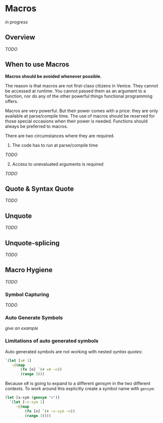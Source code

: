 # Macros

_in progress_


## Overview

_TODO_


## When to use Macros

**Macros should be avoided whenever possible.**

The reason is that macros are not first-class citizens in Venice. They cannot be 
accessed at runtime. You cannot passed them as an argument to a function, nor do any 
of the other powerful things functional programming offers. 

Macros are very powerful. But their power comes with a price: they are only available at 
parse/compile time. The use of macros should be reserved for those special occasions 
when their power is needed. Functions should always be preferred to macros.

There are two circumstances where they are required.

1. The code has to run at parse/compile time

_TODO_


2. Access to unevaluated arguments is required

_TODO_


## Quote & Syntax Quote

_TODO_

## Unquote

_TODO_

## Unquote-splicing

_TODO_



## Macro Hygiene

_TODO_

### Symbol Capturing

_TODO_

### Auto Generate Symbols


_give an example_


### Limitations of auto generated symbols

Auto generated symbols are not working with nested _syntax quotes_:

```clojure
`(let [x# 1]
   ~@(map
       (fn [n] `(+ x# ~n))
       (range 3)))
```

Because x# is going to expand to a different _gensym_ in the two different 
contexts. To work around this explicitly create a symbol name with `gensym`:

```clojure
(let [x-sym (gensym "x")]
  `(let [~x-sym 1]
     ~@(map
         (fn [n] `(+ ~x-sym ~n))
         (range 3))))
```
